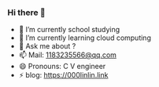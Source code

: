 ### Hi there 👋
- 🔭 I’m currently school studying 
- 🌱 I’m currently learning cloud computing
- 💬 Ask me about ?
- 📫 Mail: 1183235566@qq.com
- 😄 Pronouns: C V engineer
- ⚡ blog: https://000linlin.link

